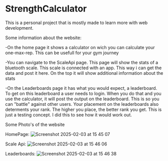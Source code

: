 # StrengthCalculator

This is a personal project that is mostly made to learn more with web development. 

Some information about the website:

-On the home page it shows a calculator on wich you can calculate your one-max-rep.
This can be usefull for your gym journey

-You can navigate to the ScaleApi page. This page will show the stats of a bluetooth scale.
This scale is connected with an app. This way i can get the data and post it here. 
On the top it will show additional information about the stats

-On the Leaderboards page it has what you would expect, a leaderboard.
To get on this leaderboard a user needs to login.
When you do that and you use the calculator, it will post the output on the leaderboard.
This is so you can "battle" against other users. Your placement on the leaderboards also determents your rank.
The higher you place, the better rank you get. This is just a testing concept. I did this to see how it would work out.

Some Photo's of the website

HomePage:
![Screenshot 2025-02-03 at 15 45 07](https://github.com/user-attachments/assets/b7795cc3-b172-4352-a2a1-da3c55c8b752)

Scale Api: 
![Screenshot 2025-02-03 at 15 46 06](https://github.com/user-attachments/assets/49f5874a-9f75-4069-abdd-c49d6544c690)

Leaderboards:
![Screenshot 2025-02-03 at 15 46 38](https://github.com/user-attachments/assets/2f4a92a0-c349-40e7-b2e5-924c5572b19f)
